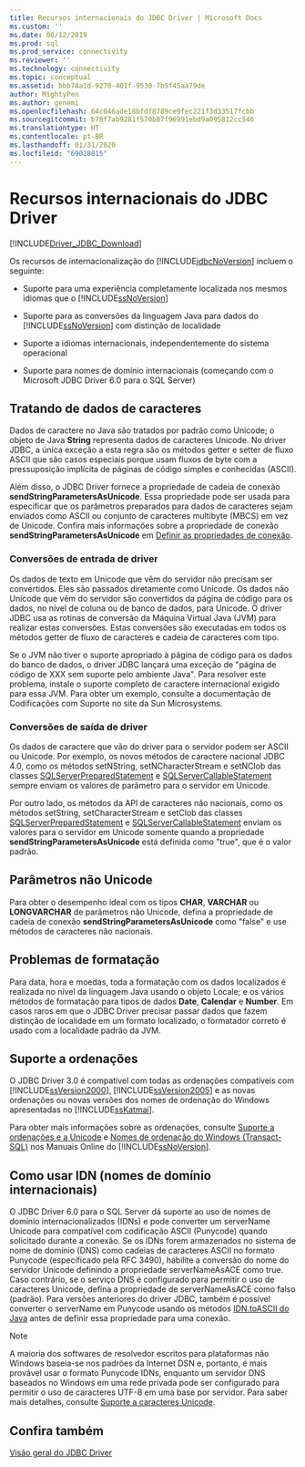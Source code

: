 ```yaml
---
title: Recursos internacionais do JDBC Driver | Microsoft Docs
ms.custom: ''
ms.date: 08/12/2019
ms.prod: sql
ms.prod_service: connectivity
ms.reviewer: ''
ms.technology: connectivity
ms.topic: conceptual
ms.assetid: bbb74a1d-9278-401f-9530-7b5f45aa79de
author: MightyPen
ms.author: genemi
ms.openlocfilehash: 64c046ade18bfdf8789ce9fec221f3d33517fcbb
ms.sourcegitcommit: b78f7ab9281f570b87f96991ebd9a095812cc546
ms.translationtype: HT
ms.contentlocale: pt-BR
ms.lasthandoff: 01/31/2020
ms.locfileid: "69028015"
---
```

# <a name="international-features-of-the-jdbc-driver"></a>Recursos internacionais do JDBC Driver
[!INCLUDE[Driver_JDBC_Download](../../includes/driver_jdbc_download.md)]

  Os recursos de internacionalização do [!INCLUDE[jdbcNoVersion](../../includes/jdbcnoversion_md.md)] incluem o seguinte:  
  
-   Suporte para uma experiência completamente localizada nos mesmos idiomas que o [!INCLUDE[ssNoVersion](../../includes/ssnoversion-md.md)]  
  
-   Suporte para as conversões da linguagem Java para dados do [!INCLUDE[ssNoVersion](../../includes/ssnoversion-md.md)] com distinção de localidade  
  
-   Suporte a idiomas internacionais, independentemente do sistema operacional  
  
-   Suporte para nomes de domínio internacionais (começando com o Microsoft JDBC Driver 6.0 para o SQL Server)  
  
## <a name="handling-of-character-data"></a>Tratando de dados de caracteres  
 Dados de caractere no Java são tratados por padrão como Unicode; o objeto de Java **String** representa dados de caracteres Unicode. No driver JDBC, a única exceção a esta regra são os métodos getter e setter de fluxo ASCII que são casos especiais porque usam fluxos de byte com a pressuposição implícita de páginas de código simples e conhecidas (ASCII).  
  
 Além disso, o JDBC Driver fornece a propriedade de cadeia de conexão **sendStringParametersAsUnicode**. Essa propriedade pode ser usada para especificar que os parâmetros preparados para dados de caracteres sejam enviados como ASCII ou conjunto de caracteres multibyte (MBCS) em vez de Unicode. Confira mais informações sobre a propriedade de conexão **sendStringParametersAsUnicode** em [Definir as propriedades de conexão](../../connect/jdbc/setting-the-connection-properties.md).  
  
### <a name="driver-incoming-conversions"></a>Conversões de entrada de driver  
 Os dados de texto em Unicode que vêm do servidor não precisam ser convertidos. Eles são passados diretamente como Unicode. Os dados não Unicode que vêm do servidor são convertidos da página de código para os dados, no nível de coluna ou de banco de dados, para Unicode. O driver JDBC usa as rotinas de conversão da Máquina Virtual Java (JVM) para realizar estas conversões. Estas conversões são executadas em todos os métodos getter de fluxo de caracteres e cadeia de caracteres com tipo.  
  
 Se o JVM não tiver o suporte apropriado à página de código para os dados do banco de dados, o driver JDBC lançará uma exceção de "página de código de XXX sem suporte pelo ambiente Java". Para resolver este problema, instale o suporte completo de caractere internacional exigido para essa JVM. Para obter um exemplo, consulte a documentação de Codificações com Suporte no site da Sun Microsystems.  
  
### <a name="driver-outgoing-conversions"></a>Conversões de saída de driver  
 Os dados de caractere que vão do driver para o servidor podem ser ASCII ou Unicode. Por exemplo, os novos métodos de caractere nacional JDBC 4.0, como os métodos setNString, setNCharacterStream e setNClob das classes [SQLServerPreparedStatement](../../connect/jdbc/reference/sqlserverpreparedstatement-class.md) e [SQLServerCallableStatement](../../connect/jdbc/reference/sqlservercallablestatement-class.md) sempre enviam os valores de parâmetro para o servidor em Unicode.  
  
 Por outro lado, os métodos da API de caracteres não nacionais, como os métodos setString, setCharacterStream e setClob das classes [SQLServerPreparedStatement](../../connect/jdbc/reference/sqlserverpreparedstatement-class.md) e [SQLServerCallableStatement](../../connect/jdbc/reference/sqlservercallablestatement-class.md) enviam os valores para o servidor em Unicode somente quando a propriedade **sendStringParametersAsUnicode** está definida como "true", que é o valor padrão.  
  
## <a name="non-unicode-parameters"></a>Parâmetros não Unicode  
 Para obter o desempenho ideal com os tipos **CHAR**, **VARCHAR** ou **LONGVARCHAR** de parâmetros não Unicode, defina a propriedade de cadeia de conexão **sendStringParametersAsUnicode** como "false" e use métodos de caracteres não nacionais.  
  
## <a name="formatting-issues"></a>Problemas de formatação  
 Para data, hora e moedas, toda a formatação com os dados localizados é realizada no nível da linguagem Java usando o objeto Locale; e os vários métodos de formatação para tipos de dados **Date**, **Calendar** e **Number**. Em casos raros em que o JDBC Driver precisar passar dados que fazem distinção de localidade em um formato localizado, o formatador correto é usado com a localidade padrão da JVM.  
  
## <a name="collation-support"></a>Suporte a ordenações  
 O JDBC Driver 3.0 é compatível com todas as ordenações compatíveis com [!INCLUDE[ssVersion2000](../../includes/ssversion2000-md.md)], [!INCLUDE[ssVersion2005](../../includes/ssversion2005-md.md)] e as novas ordenações ou novas versões dos nomes de ordenação do Windows apresentadas no [!INCLUDE[ssKatmai](../../includes/sskatmai_md.md)].  
  
 Para obter mais informações sobre as ordenações, consulte [Suporte a ordenações e a Unicode](https://go.microsoft.com/fwlink/?LinkId=131366) e [Nomes de ordenação do Windows (Transact-SQL)](https://go.microsoft.com/fwlink/?LinkId=131367) nos Manuais Online do [!INCLUDE[ssNoVersion](../../includes/ssnoversion-md.md)].  
  
## <a name="using-international-domain-names-idn"></a>Como usar IDN (nomes de domínio internacionais)  
 O JDBC Driver 6.0 para o SQL Server dá suporte ao uso de nomes de domínio internacionalizados (IDNs) e pode converter um serverName Unicode para compatível com codificação ASCII (Punycode) quando solicitado durante a conexão.  Se os IDNs forem armazenados no sistema de nome de domínio (DNS) como cadeias de caracteres ASCII no formato Punycode (especificado pela RFC 3490), habilite a conversão do nome do servidor Unicode definindo a propriedade serverNameAsACE como true.  Caso contrário, se o serviço DNS é configurado para permitir o uso de caracteres Unicode, defina a propriedade de serverNameAsACE como falso (padrão).  Para versões anteriores do driver JDBC, também é possível converter o serverName em Punycode usando os métodos [IDN.toASCII do Java](https://docs.oracle.com/javase/8/docs/api/java/net/IDN.html) antes de definir essa propriedade para uma conexão.  
  
> [!NOTE]  
>  A maioria dos softwares de resolvedor escritos para plataformas não Windows baseia-se nos padrões da Internet DSN e, portanto, é mais provável usar o formato Punycode IDNs, enquanto um servidor DNS baseados no Windows em uma rede privada pode ser configurado para permitir o uso de caracteres UTF-8 em uma base por servidor.  Para saber mais detalhes, consulte [Suporte a caracteres Unicode](https://technet.microsoft.com/library/cc738403(v=ws.10).aspx).  
  
## <a name="see-also"></a>Confira também  
 [Visão geral do JDBC Driver](../../connect/jdbc/overview-of-the-jdbc-driver.md)  
  
  
